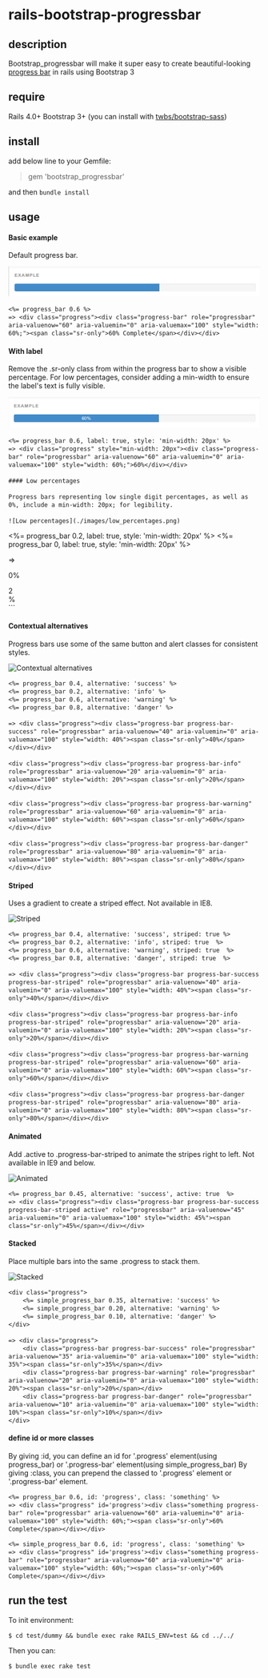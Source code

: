 rails-bootstrap-progressbar
===========================

## description

Bootstrap_progressbar will make it super easy to create beautiful-looking [progress bar](http://getbootstrap.com/components/#progress) in rails using Bootstrap 3

## require

Rails 4.0+
Bootstrap 3+ (you can install with [twbs/bootstrap-sass](https://github.com/twbs/bootstrap-sass))

## install

add below line to your Gemfile:

> gem 'bootstrap_progressbar'

and then `bundle install`

## usage

#### Basic example

Default progress bar.

![basic example](./images/basic_example.png)

```
<%= progress_bar 0.6 %>
=> <div class="progress"><div class="progress-bar" role="progressbar" aria-valuenow="60" aria-valuemin="0" aria-valuemax="100" style="width: 60%;"><span class="sr-only">60% Complete</span></div></div>
```
#### With label

Remove the .sr-only class from within the progress bar to show a visible percentage. For low percentages, consider adding a min-width to ensure the label's text is fully visible.

![with label](./images/with_label.png)

```
<%= progress_bar 0.6, label: true, style: 'min-width: 20px' %>
=> <div class="progress" style="min-width: 20px"><div class="progress-bar" role="progressbar" aria-valuenow="60" aria-valuemin="0" aria-valuemax="100" style="width: 60%;">60%</div></div>

#### Low percentages

Progress bars representing low single digit percentages, as well as 0%, include a min-width: 20px; for legibility.

![Low percentages](./images/low_percentages.png)

```
<%= progress_bar 0.2, label: true, style: 'min-width: 20px' %>
<%= progress_bar 0, label: true, style: 'min-width: 20px' %>

=> <div class="progress" style="min-width: 20px"><div class="progress-bar" role="progressbar" aria-valuenow="0" aria-valuemin="0" aria-valuemax="100">0%</div></div>
<div class="progress" style="min-width: 20px"><div class="progress-bar" role="progressbar" aria-valuenow="2" aria-valuemin="0" aria-valuemax="100" style="width: 2%;">2%</div></div>
```

#### Contextual alternatives

Progress bars use some of the same button and alert classes for consistent styles.

![Contextual alternatives](./images/alternatives.png)

```
<%= progress_bar 0.4, alternative: 'success' %>
<%= progress_bar 0.2, alternative: 'info' %>
<%= progress_bar 0.6, alternative: 'warning' %>
<%= progress_bar 0.8, alternative: 'danger' %>

=> <div class="progress"><div class="progress-bar progress-bar-success" role="progressbar" aria-valuenow="40" aria-valuemin="0" aria-valuemax="100" style="width: 40%"><span class="sr-only">40%</span></div></div>

<div class="progress"><div class="progress-bar progress-bar-info" role="progressbar" aria-valuenow="20" aria-valuemin="0" aria-valuemax="100" style="width: 20%"><span class="sr-only">20%</span></div></div>

<div class="progress"><div class="progress-bar progress-bar-warning" role="progressbar" aria-valuenow="60" aria-valuemin="0" aria-valuemax="100" style="width: 60%"><span class="sr-only">60%</span></div></div>

<div class="progress"><div class="progress-bar progress-bar-danger" role="progressbar" aria-valuenow="80" aria-valuemin="0" aria-valuemax="100" style="width: 80%"><span class="sr-only">80%</span></div></div>
```
#### Striped

Uses a gradient to create a striped effect. Not available in IE8.

![Striped](./images/striped.png)

```
<%= progress_bar 0.4, alternative: 'success', striped: true %>
<%= progress_bar 0.2, alternative: 'info', striped: true  %>
<%= progress_bar 0.6, alternative: 'warning', striped: true  %>
<%= progress_bar 0.8, alternative: 'danger', striped: true  %>

=> <div class="progress"><div class="progress-bar progress-bar-success progress-bar-striped" role="progressbar" aria-valuenow="40" aria-valuemin="0" aria-valuemax="100" style="width: 40%"><span class="sr-only">40%</span></div></div>

<div class="progress"><div class="progress-bar progress-bar-info progress-bar-striped" role="progressbar" aria-valuenow="20" aria-valuemin="0" aria-valuemax="100" style="width: 20%"><span class="sr-only">20%</span></div></div>

<div class="progress"><div class="progress-bar progress-bar-warning progress-bar-striped" role="progressbar" aria-valuenow="60" aria-valuemin="0" aria-valuemax="100" style="width: 60%"><span class="sr-only">60%</span></div></div>

<div class="progress"><div class="progress-bar progress-bar-danger progress-bar-striped" role="progressbar" aria-valuenow="80" aria-valuemin="0" aria-valuemax="100" style="width: 80%"><span class="sr-only">80%</span></div></div>
```

#### Animated

Add .active to .progress-bar-striped to animate the stripes right to left. Not available in IE9 and below.

![Animated](./images/animated.png)

```
<%= progress_bar 0.45, alternative: 'success', active: true  %>
=> <div class="progress"><div class="progress-bar progress-bar-success progress-bar-striped active" role="progressbar" aria-valuenow="45" aria-valuemin="0" aria-valuemax="100" style="width: 45%"><span class="sr-only">45%</span></div></div>
```

#### Stacked

Place multiple bars into the same .progress to stack them.

![Stacked](./images/stacked.png)

```
<div class="progress">
    <%= simple_progress_bar 0.35, alternative: 'success' %>
    <%= simple_progress_bar 0.20, alternative: 'warning' %>
    <%= simple_progress_bar 0.10, alternative: 'danger' %>
</div>

=> <div class="progress">
    <div class="progress-bar progress-bar-success" role="progressbar" aria-valuenow="35" aria-valuemin="0" aria-valuemax="100" style="width: 35%"><span class="sr-only">35%</span></div>
    <div class="progress-bar progress-bar-warning" role="progressbar" aria-valuenow="20" aria-valuemin="0" aria-valuemax="100" style="width: 20%"><span class="sr-only">20%</span></div>
    <div class="progress-bar progress-bar-danger" role="progressbar" aria-valuenow="10" aria-valuemin="0" aria-valuemax="100" style="width: 10%"><span class="sr-only">10%</span></div>
</div>
```

#### define id or more classes

By giving :id, you can define an id for '.progress' element(using progress_bar) or '.progress-bar' element(using simple_progress_bar)
By giving :class, you can prepend the classed to '.progress' element or '.progress-bar' element.

```
<%= progress_bar 0.6, id: 'progress', class: 'something' %>
=> <div class="progress" id='progress'><div class="something progress-bar" role="progressbar" aria-valuenow="60" aria-valuemin="0" aria-valuemax="100" style="width: 60%;"><span class="sr-only">60% Complete</span></div></div>
```

```
<%= simple_progress_bar 0.6, id: 'progress', class: 'something' %>
=> <div class="progress" id='progress'><div class="something progress-bar" role="progressbar" aria-valuenow="60" aria-valuemin="0" aria-valuemax="100" style="width: 60%;"><span class="sr-only">60% Complete</span></div></div>
```

## run the test

To init environment:

    $ cd test/dummy && bundle exec rake RAILS_ENV=test && cd ../../

Then you can:

    $ bundle exec rake test
